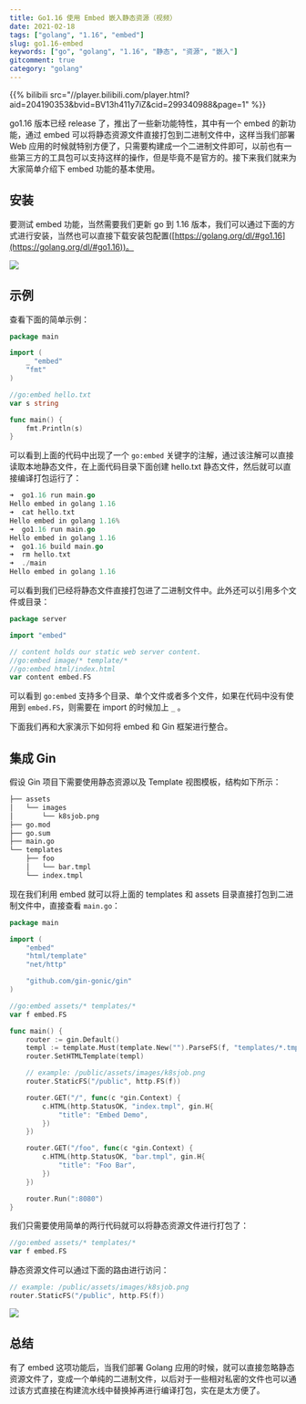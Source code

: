 ```yaml
---
title: Go1.16 使用 Embed 嵌入静态资源（视频）
date: 2021-02-18
tags: ["golang", "1.16", "embed"]
slug: go1.16-embed
keywords: ["go", "golang", "1.16", "静态", "资源", "嵌入"]
gitcomment: true
category: "golang"
---
```


{{% bilibili src="//player.bilibili.com/player.html?aid=204190353&bvid=BV13h411y7iZ&cid=299340988&page=1" %}}

go1.16 版本已经 release 了，推出了一些新功能特性，其中有一个 embed 的新功能，通过 embed 可以将静态资源文件直接打包到二进制文件中，这样当我们部署 Web 应用的时候就特别方便了，只需要构建成一个二进制文件即可，以前也有一些第三方的工具包可以支持这样的操作，但是毕竟不是官方的。接下来我们就来为大家简单介绍下 embed 功能的基本使用。

<!--more-->

## 安装

要测试 embed 功能，当然需要我们更新 go 到 1.16 版本，我们可以通过下面的方式进行安装，当然也可以直接下载安装包配置([https://golang.org/dl/#go1.16](https://golang.org/dl/#go1.16))。

![](https://bxdc-static.oss-cn-beijing.aliyuncs.com/images/20210218113657.png)

## 示例

查看下面的简单示例：

```go
package main

import (
	_ "embed"
	"fmt"
)

//go:embed hello.txt
var s string

func main() {
	fmt.Println(s)
}
```

可以看到上面的代码中出现了一个 `go:embed` 关键字的注解，通过该注解可以直接读取本地静态文件，在上面代码目录下面创建 hello.txt 静态文件，然后就可以直接编译打包运行了：

```go
➜  go1.16 run main.go 
Hello embed in golang 1.16
➜  cat hello.txt        
Hello embed in golang 1.16%                                                               
➜  go1.16 run main.go
Hello embed in golang 1.16
➜  go1.16 build main.go 
➜  rm hello.txt                                  
➜  ./main                        
Hello embed in golang 1.16
```

可以看到我们已经将静态文件直接打包进了二进制文件中。此外还可以引用多个文件或目录：

```go
package server

import "embed"

// content holds our static web server content.
//go:embed image/* template/*
//go:embed html/index.html
var content embed.FS
```

可以看到 `go:embed` 支持多个目录、单个文件或者多个文件，如果在代码中没有使用到 `embed.FS`，则需要在 import 的时候加上 `_` 。
<!--adsense-text-->
下面我们再和大家演示下如何将 embed 和 Gin 框架进行整合。

## 集成 **Gin**

假设 Gin 项目下需要使用静态资源以及 Template 视图模板，结构如下所示：

```bash
├── assets
│   └── images
│       └── k8sjob.png
├── go.mod
├── go.sum
├── main.go
└── templates
    ├── foo
    │   └── bar.tmpl
    └── index.tmpl
```

现在我们利用 embed 就可以将上面的 templates 和 assets 目录直接打包到二进制文件中，直接查看 `main.go`：

```go
package main

import (
	"embed"
	"html/template"
	"net/http"

	"github.com/gin-gonic/gin"
)

//go:embed assets/* templates/*
var f embed.FS

func main() {
	router := gin.Default()
	templ := template.Must(template.New("").ParseFS(f, "templates/*.tmpl", "templates/foo/*.tmpl"))
	router.SetHTMLTemplate(templ)

	// example: /public/assets/images/k8sjob.png
	router.StaticFS("/public", http.FS(f))

	router.GET("/", func(c *gin.Context) {
		c.HTML(http.StatusOK, "index.tmpl", gin.H{
			"title": "Embed Demo",
		})
	})

	router.GET("/foo", func(c *gin.Context) {
		c.HTML(http.StatusOK, "bar.tmpl", gin.H{
			"title": "Foo Bar",
		})
	})

	router.Run(":8080")
}
```

我们只需要使用简单的两行代码就可以将静态资源文件进行打包了：

```go
//go:embed assets/* templates/*
var f embed.FS
```

静态资源文件可以通过下面的路由进行访问：

```go
// example: /public/assets/images/k8sjob.png
router.StaticFS("/public", http.FS(f))
```

![](https://bxdc-static.oss-cn-beijing.aliyuncs.com/images/20210218142211.png)

## 总结

有了 embed 这项功能后，当我们部署 Golang 应用的时候，就可以直接忽略静态资源文件了，变成一个单纯的二进制文件，以后对于一些相对私密的文件也可以通过该方式直接在构建流水线中替换掉再进行编译打包，实在是太方便了。

<!--adsense-self-->
